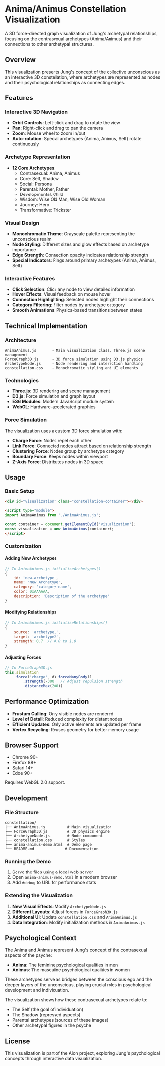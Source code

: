 # Anima/Animus Constellation Visualization

A 3D force-directed graph visualization of Jung's archetypal relationships, focusing on the contrasexual archetypes (Anima/Animus) and their connections to other archetypal structures.

## Overview

This visualization presents Jung's concept of the collective unconscious as an interactive 3D constellation, where archetypes are represented as nodes and their psychological relationships as connecting edges.

## Features

### Interactive 3D Navigation
- **Orbit Controls**: Left-click and drag to rotate the view
- **Pan**: Right-click and drag to pan the camera
- **Zoom**: Mouse wheel to zoom in/out
- **Auto-rotation**: Special archetypes (Anima, Animus, Self) rotate continuously

### Archetype Representation
- **12 Core Archetypes**: 
  - Contrasexual: Anima, Animus
  - Core: Self, Shadow
  - Social: Persona
  - Parental: Mother, Father
  - Developmental: Child
  - Wisdom: Wise Old Man, Wise Old Woman
  - Journey: Hero
  - Transformative: Trickster

### Visual Design
- **Monochromatic Theme**: Grayscale palette representing the unconscious realm
- **Node Styling**: Different sizes and glow effects based on archetype importance
- **Edge Strength**: Connection opacity indicates relationship strength
- **Special Indicators**: Rings around primary archetypes (Anima, Animus, Self)

### Interactive Features
- **Click Selection**: Click any node to view detailed information
- **Hover Effects**: Visual feedback on mouse hover
- **Connection Highlighting**: Selected nodes highlight their connections
- **Category Filtering**: Filter nodes by archetype category
- **Smooth Animations**: Physics-based transitions between states

## Technical Implementation

### Architecture
```
AnimaAnimus.js       - Main visualization class, Three.js scene management
ForceGraph3D.js      - 3D force simulation using D3.js physics
ArchetypeNode.js     - Node rendering and interaction handling
constellation.css    - Monochromatic styling and UI elements
```

### Technologies
- **Three.js**: 3D rendering and scene management
- **D3.js**: Force simulation and graph layout
- **ES6 Modules**: Modern JavaScript module system
- **WebGL**: Hardware-accelerated graphics

### Force Simulation
The visualization uses a custom 3D force simulation with:
- **Charge Force**: Nodes repel each other
- **Link Force**: Connected nodes attract based on relationship strength
- **Clustering Force**: Nodes group by archetype category
- **Boundary Force**: Keeps nodes within viewport
- **Z-Axis Force**: Distributes nodes in 3D space

## Usage

### Basic Setup
```html
<div id="visualization" class="constellation-container"></div>

<script type="module">
import AnimaAnimus from './AnimaAnimus.js';

const container = document.getElementById('visualization');
const visualization = new AnimaAnimus(container);
</script>
```

### Customization

#### Adding New Archetypes
```javascript
// In AnimaAnimus.js initializeArchetypes()
{
    id: 'new-archetype',
    name: 'New Archetype',
    category: 'category-name',
    color: 0xAAAAAA,
    description: 'Description of the archetype'
}
```

#### Modifying Relationships
```javascript
// In AnimaAnimus.js initializeRelationships()
{
    source: 'archetype1',
    target: 'archetype2',
    strength: 0.7  // 0.0 to 1.0
}
```

#### Adjusting Forces
```javascript
// In ForceGraph3D.js
this.simulation
    .force('charge', d3.forceManyBody()
        .strength(-300)  // Adjust repulsion strength
        .distanceMax(200))
```

## Performance Optimization

- **Frustum Culling**: Only visible nodes are rendered
- **Level of Detail**: Reduced complexity for distant nodes
- **Efficient Updates**: Only active elements are updated per frame
- **Vertex Recycling**: Reuses geometry for better memory usage

## Browser Support

- Chrome 90+
- Firefox 88+
- Safari 14+
- Edge 90+

Requires WebGL 2.0 support.

## Development

### File Structure
```
constellation/
├── AnimaAnimus.js          # Main visualization
├── ForceGraph3D.js         # 3D physics engine
├── ArchetypeNode.js        # Node component
├── constellation.css       # Styles
├── anima-animus-demo.html  # Demo page
└── README.md              # Documentation
```

### Running the Demo
1. Serve the files using a local web server
2. Open `anima-animus-demo.html` in a modern browser
3. Add `#debug` to URL for performance stats

### Extending the Visualization
1. **New Visual Effects**: Modify `ArchetypeNode.js`
2. **Different Layouts**: Adjust forces in `ForceGraph3D.js`
3. **Additional UI**: Update `constellation.css` and `AnimaAnimus.js`
4. **Data Integration**: Modify initialization methods in `AnimaAnimus.js`

## Psychological Context

The Anima and Animus represent Jung's concept of the contrasexual aspects of the psyche:

- **Anima**: The feminine psychological qualities in men
- **Animus**: The masculine psychological qualities in women

These archetypes serve as bridges between the conscious ego and the deeper layers of the unconscious, playing crucial roles in psychological development and individuation.

The visualization shows how these contrasexual archetypes relate to:
- The Self (the goal of individuation)
- The Shadow (repressed aspects)
- Parental archetypes (sources of these images)
- Other archetypal figures in the psyche

## License

This visualization is part of the Aion project, exploring Jung's psychological concepts through interactive data visualization.